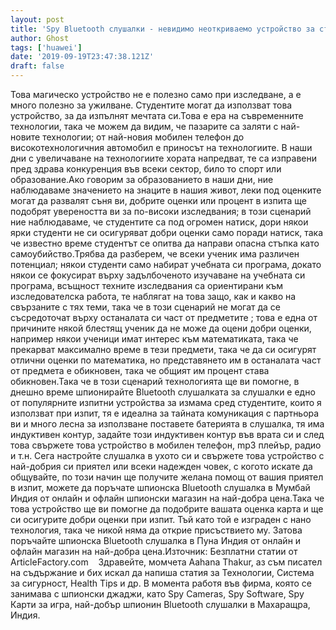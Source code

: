 ```yaml
---
layout: post
title: 'Spy Bluetooth слушалки - невидимо неоткриваемо устройство за студенти'
author: Ghost
tags: ['huawei']
date: '2019-09-19T23:47:38.121Z'
draft: false
---
```


Това магическо устройство не е полезно само при изследване, а е много полезно за ужилване. Студентите могат да използват това устройство, за да изпълнят мечтата си.Това е ера на съвременните технологии, така че можем да видим, че пазарите са заляти с най-новите технологии; от най-новия мобилен телефон до високотехнологичния автомобил е приносът на технологиите. В наши дни с увеличаване на технологиите хората напредват, те са изправени пред здрава конкуренция във всеки сектор, било то спорт или образование.Ако говорим за образованието в наши дни, ние наблюдаваме значението на знаците в нашия живот, леки под оценките могат да развалят съня ви, добрите оценки или процент в изпита ще подобрят увереността ви за по-високи изследвания; в този сценарий ние наблюдаваме, че студентите са под огромен натиск, дори някои ярки студенти не си осигуряват добри оценки само поради натиск, така че известно време студентът се опитва да направи опасна стъпка като самоубийство.Трябва да разберем, че всеки ученик има различен потенциал; някои студенти само набират учебната си програма, докато някои се фокусират върху задълбоченото изучаване на учебната си програма, всъщност техните изследвания са ориентирани към изследователска работа, те наблягат на това защо, как и какво на свързаните с тях теми, така че в този сценарий не могат да се съсредоточат върху останалата си част от предметите ; това е една от причините някой блестящ ученик да не може да оцени добри оценки, например някои ученици имат интерес към математиката, така че прекарват максимално време в тези предмети, така че да си осигурят отлични оценки по математика, но представянето им в останалата част от предмета е обикновен, така че общият им процент става обикновен.Така че в този сценарий технологията ще ви помогне, в днешно време шпионирайте Bluetooth слушалката за слушалки е едно от популярните изпитни устройства за измама сред студентите, които я използват при изпит, тя е идеална за тайната комуникация с партньора ви и много лесна за използване поставете батерията в слушалка, тя има индуктивен контур, задайте този индуктивен контур във врата си и след това свържете това устройство в мобилен телефон, mp3 плейър, радио и т.н. Сега настройте слушалка в ухото си и свържете това устройство с най-добрия си приятел или всеки надежден човек, с когото искате да общувайте, по този начин ще получите желана помощ от вашия приятел в изпит, можете да поръчате шпионска Bluetooth слушалка в Мумбай Индия от онлайн и офлайн шпионски магазин на най-добра цена.Така че това устройство ще ви помогне да подобрите вашата оценка карта и ще си осигурите добри оценки при изпит. Тъй като той е изграден с нано технология, така че никой няма да открие присъствието му. Затова поръчайте шпионска Bluetooth слушалка в Пуна Индия от онлайн и офлайн магазин на най-добра цена.Източник: Безплатни статии от ArticleFactory.com    Здравейте, момчета Aahana Thakur, аз съм писател на съдържание и бих искал да напиша статия за Технологии, Система за сигурност, Health Tips и др. В момента работя във фирма, която се занимава с шпионски джаджи, като Spy Cameras, Spy Software, Spy Карти за игра, най-добър шпионин Bluetooth слушалки в Махаращра, Индия.
